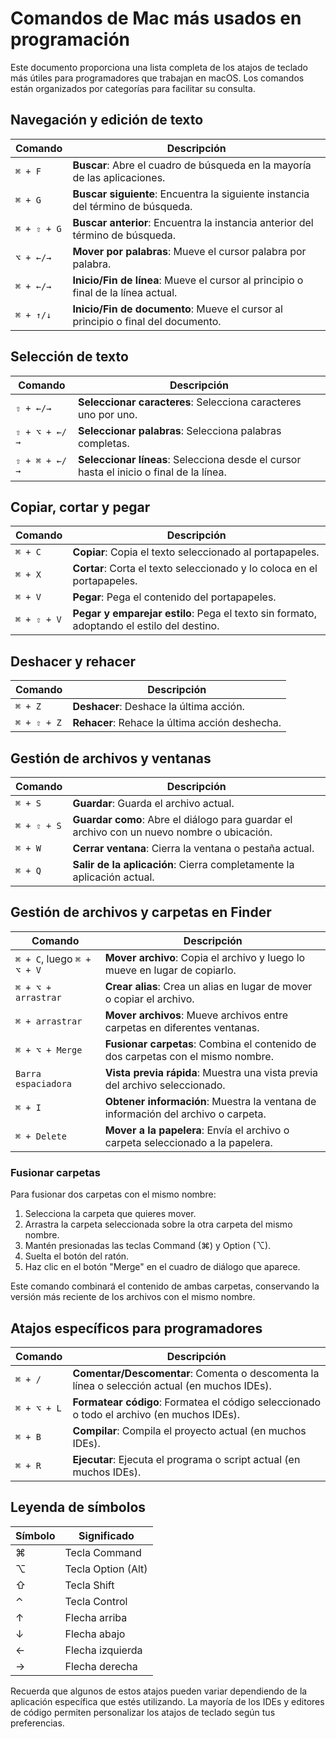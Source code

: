 # Comandos de Mac más usados en programación

Este documento proporciona una lista completa de los atajos de teclado más útiles para programadores que trabajan en macOS. Los comandos están organizados por categorías para facilitar su consulta.

## Navegación y edición de texto

| Comando     | Descripción                                                                       |
| ----------- | --------------------------------------------------------------------------------- |
| `⌘ + F`     | **Buscar**: Abre el cuadro de búsqueda en la mayoría de las aplicaciones.         |
| `⌘ + G`     | **Buscar siguiente**: Encuentra la siguiente instancia del término de búsqueda.   |
| `⌘ + ⇧ + G` | **Buscar anterior**: Encuentra la instancia anterior del término de búsqueda.     |
| `⌥ + ←/→`   | **Mover por palabras**: Mueve el cursor palabra por palabra.                      |
| `⌘ + ←/→`   | **Inicio/Fin de línea**: Mueve el cursor al principio o final de la línea actual. |
| `⌘ + ↑/↓`   | **Inicio/Fin de documento**: Mueve el cursor al principio o final del documento.  |

## Selección de texto

| Comando       | Descripción                                                                             |
| ------------- | --------------------------------------------------------------------------------------- |
| `⇧ + ←/→`     | **Seleccionar caracteres**: Selecciona caracteres uno por uno.                          |
| `⇧ + ⌥ + ←/→` | **Seleccionar palabras**: Selecciona palabras completas.                                |
| `⇧ + ⌘ + ←/→` | **Seleccionar líneas**: Selecciona desde el cursor hasta el inicio o final de la línea. |

## Copiar, cortar y pegar

| Comando     | Descripción                                                                               |
| ----------- | ----------------------------------------------------------------------------------------- |
| `⌘ + C`     | **Copiar**: Copia el texto seleccionado al portapapeles.                                  |
| `⌘ + X`     | **Cortar**: Corta el texto seleccionado y lo coloca en el portapapeles.                   |
| `⌘ + V`     | **Pegar**: Pega el contenido del portapapeles.                                            |
| `⌘ + ⇧ + V` | **Pegar y emparejar estilo**: Pega el texto sin formato, adoptando el estilo del destino. |

## Deshacer y rehacer

| Comando     | Descripción                                    |
| ----------- | ---------------------------------------------- |
| `⌘ + Z`     | **Deshacer**: Deshace la última acción.        |
| `⌘ + ⇧ + Z` | **Rehacer**: Rehace la última acción deshecha. |

## Gestión de archivos y ventanas

| Comando     | Descripción                                                                                |
| ----------- | ------------------------------------------------------------------------------------------ |
| `⌘ + S`     | **Guardar**: Guarda el archivo actual.                                                     |
| `⌘ + ⇧ + S` | **Guardar como**: Abre el diálogo para guardar el archivo con un nuevo nombre o ubicación. |
| `⌘ + W`     | **Cerrar ventana**: Cierra la ventana o pestaña actual.                                    |
| `⌘ + Q`     | **Salir de la aplicación**: Cierra completamente la aplicación actual.                     |

## Gestión de archivos y carpetas en Finder

| Comando                    | Descripción                                                                       |
| -------------------------- | --------------------------------------------------------------------------------- |
| `⌘ + C`, luego `⌘ + ⌥ + V` | **Mover archivo**: Copia el archivo y luego lo mueve en lugar de copiarlo.        |
| `⌘ + ⌥ + arrastrar`        | **Crear alias**: Crea un alias en lugar de mover o copiar el archivo.             |
| `⌘ + arrastrar`            | **Mover archivos**: Mueve archivos entre carpetas en diferentes ventanas.         |
| `⌘ + ⌥ + Merge`            | **Fusionar carpetas**: Combina el contenido de dos carpetas con el mismo nombre.  |
| `Barra espaciadora`        | **Vista previa rápida**: Muestra una vista previa del archivo seleccionado.       |
| `⌘ + I`                    | **Obtener información**: Muestra la ventana de información del archivo o carpeta. |
| `⌘ + Delete`               | **Mover a la papelera**: Envía el archivo o carpeta seleccionado a la papelera.   |

### Fusionar carpetas

Para fusionar dos carpetas con el mismo nombre:

1. Selecciona la carpeta que quieres mover.
2. Arrastra la carpeta seleccionada sobre la otra carpeta del mismo nombre.
3. Mantén presionadas las teclas Command (⌘) y Option (⌥).
4. Suelta el botón del ratón.
5. Haz clic en el botón "Merge" en el cuadro de diálogo que aparece.

Este comando combinará el contenido de ambas carpetas, conservando la versión más reciente de los archivos con el mismo nombre.

## Atajos específicos para programadores

| Comando     | Descripción                                                                                  |
| ----------- | -------------------------------------------------------------------------------------------- |
| `⌘ + /`     | **Comentar/Descomentar**: Comenta o descomenta la línea o selección actual (en muchos IDEs). |
| `⌘ + ⌥ + L` | **Formatear código**: Formatea el código seleccionado o todo el archivo (en muchos IDEs).    |
| `⌘ + B`     | **Compilar**: Compila el proyecto actual (en muchos IDEs).                                   |
| `⌘ + R`     | **Ejecutar**: Ejecuta el programa o script actual (en muchos IDEs).                          |

## Leyenda de símbolos

| Símbolo | Significado        |
| ------- | ------------------ |
| ⌘       | Tecla Command      |
| ⌥       | Tecla Option (Alt) |
| ⇧       | Tecla Shift        |
| ⌃       | Tecla Control      |
| ↑       | Flecha arriba      |
| ↓       | Flecha abajo       |
| ←       | Flecha izquierda   |
| →       | Flecha derecha     |

Recuerda que algunos de estos atajos pueden variar dependiendo de la aplicación específica que estés utilizando. La mayoría de los IDEs y editores de código permiten personalizar los atajos de teclado según tus preferencias.

